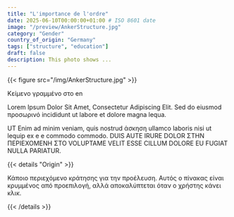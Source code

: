 ```yaml
---
title: "L'importance de l'ordre"
date: 2025-06-10T00:00:00+01:00 # ISO 8601 date
image: "/preview/AnkerStructure.jpg"
category: "Gender"
country_of_origin: "Germany"
tags: ["structure", "education"]
draft: false
description: This photo shows ...
---
```




{{< figure src="/img/AnkerStructure.jpg" >}}

Κείμενο γραμμένο στο en

Lorem Ipsum Dolor Sit Amet, Consectetur Adipiscing Elit. Sed do eiusmod προσωρινό incididunt ut labore et dolore magna lequa.

UT Enim ad minim veniam, quis nostrud άσκηση ullamco laboris nisi ut lequip ex e e commodo commodo. DUIS AUTE IRURE DOLOR ΣΤΗΝ ΠΕΡΙΕΧΟΜΕΝΗ ΣΤΟ VOLUPTAME VELIT ESSE CILLUM DOLORE EU ​​FUGIAT NULLA PARIATUR.

{{< details "Origin" >}}

Κάποιο περιεχόμενο κράτησης για την προέλευση. Αυτός ο πίνακας είναι κρυμμένος από προεπιλογή, αλλά αποκαλύπτεται όταν ο χρήστης κάνει κλικ.

{{< /details >}}

